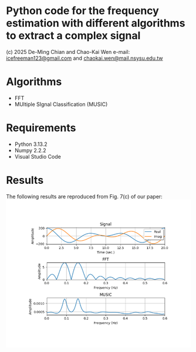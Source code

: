 # Python code for the frequency estimation with different algorithms to extract a complex signal
(c) 2025 De-Ming Chian and Chao-Kai Wen e-mail: icefreeman123@gmail.com and chaokai.wen@mail.nsysu.edu.tw

# Algorithms
- FFT
- MUltiple SIgnal Classification (MUSIC)

# Requirements
- Python 3.13.2
- Numpy 2.2.2
- Visual Studio Code

# Results
The following results are reproduced from Fig. 7(c) of our paper: <br>
![Image text](https://github.com/icefreeman123/FrequencyEstimation/blob/main/results.png)
